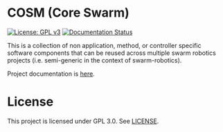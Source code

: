 # COSM (Core Swarm)

[![License: GPL v3](https://img.shields.io/badge/License-GPLv3-blue.svg)](https://www.gnu.org/licenses/gpl-3.0)
[![Documentation Status](https://readthedocs.org/projects/swarm-robotics-cosm/badge/?version=latest)](https://swarm-robotics-cosm.readthedocs.io/en/latest/?badge=latest)

This is a collection of non application, method, or controller specific software
components that can be reused across multiple swarm robotics projects
(i.e. semi-generic in the context of swarm-robotics).

Project documentation is
[here](https://swarm-robotics-cosm.readthedocs.io/en/latest/).

# License
This project is licensed under GPL 3.0. See [LICENSE](LICENSE.md).
